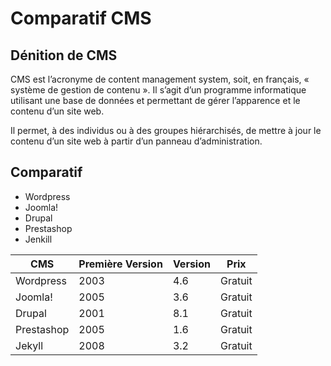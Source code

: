 # Comparatif CMS

## Dénition de CMS

CMS est l’acronyme de content management system, soit, en français, « système de gestion de contenu ». Il s’agit d’un programme informatique utilisant une base de données et permettant de gérer l’apparence et le contenu d’un site web.

Il permet, à des individus ou à des groupes hiérarchisés, de mettre à jour le contenu d’un site web à partir d’un panneau d’administration.

## Comparatif

* Wordpress
* Joomla!
* Drupal
* Prestashop
* Jenkill

| CMS  | Première Version  | Version  | Prix  |
|---|---|---|---|
| Wordpress | 2003   | 4.6  | Gratuit  |
| Joomla! | 2005  | 3.6  | Gratuit  |
| Drupal | 2001  | 8.1  |  Gratuit |
| Prestashop |  2005 | 1.6  | Gratuit  |
| Jekyll | 2008  | 3.2  | Gratuit  |
